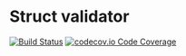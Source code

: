 # Struct validator

[![Build Status](https://travis-ci.org/mohamed-elalem/struct-validator.svg?branch=master)](https://travis-ci.org/mohamed-elalem/struct-validator) [![codecov.io Code Coverage](https://img.shields.io/codecov/c/github/mohamed-elalem/struct-validator.svg?maxAge=2592000)](https://codecov.io/github/mohamed-elalem/struct-validator?branch=master)
